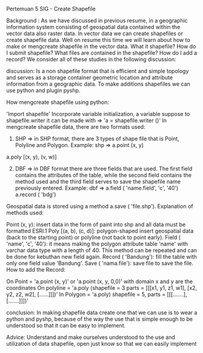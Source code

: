 Pertemuan 5 SIG - Create Shapefile

Background :
As we have discussed in previous resume, in a geographic information system consisting of geospatial data contained within the vector data also raster data. In vector data we can create shapefiles or create shapefile data. Well on resume this time we will learn about how to make or mengcreate shapefile in the vector data. What it shapefile? How do I submit shapefile? What files are contained in the shapefile? How do I add a record? We consider all of these studies in the following discussion:

discussion:
Is a non shapefile format that is efficient and simple topology and serves as a storage container geometric location and attribute information from a geographic data. To make additions shapefiles we can use python and plugin pyshp.

How mengcreate shapefile using python:

'Import shapefile'
Incorporate variable initialization, a variable suppose to shapefile.writer it can be made with => 'a = shapefile.writer ()'
In mengcreate shapefile data, there are two formats used:
1. SHP => in SHP format, there are 3 types of shape file that is Point, Polyline and Polygon.
Example: shp => a.point (x, y)


a.poly [(x, y), (v, w)]

2. DBF => in DBF format there are three fields that are used. The first field contains the attributes of the table, while the second field contains the method used and the third field serves to save the shapefile name previously entered.
Example: dbf => a.field ( 'name.field', 'c', '40')
a.record ( 'bdg')

Geospatial data is stored using a method a.save ( 'file.shp').
Explanation of methods used:

Point (x, y): insert data in the form of paint into shp and all data must be formatted ESRI.1
Poly [(a, b), (c, d)]: polygon-shaped insert geospatial data (back to the starting point) or polyline (not back to point early).
Field ( 'name', 'c', '40'): it means making the polygon attribute table 'name' with varchar data type with a length of 40. This method can be repeated and can be done for kebuthan new field again.
Record ( 'Bandung'): fill the table with only one field value 'Bandung'.
Save ( 'nama.file'): save file to save the file.
How to add the Record:

On Point = 'a.point (x, y)' or 'a.point (x, y, 0,0)' with domain x and y are the coordinates
On polyline = 'a.poly (shapefile = 3 parts = [[[x1, y1, z1, w1], [x2, y2, z2, w2], [......]]])'
In Polygon = 'a.poly) shapefile = 5, parts = [[[.......], [.......]]])'

conclusion:
In making shapefile data create one that we can use is to wear a python and pyshp, because of the way the use that is simple enough to be understood so that it can be easy to implement.

Advice: Understand and make ourselves understood to the use and utilization of data shapefile, open just know so that we can easily implement 
